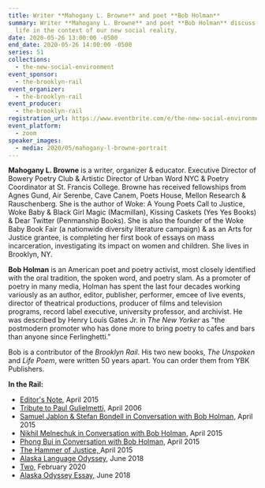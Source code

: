 ```yaml
---
title: Writer **Mahogany L. Browne** and poet **Bob Holman**
summary: Writer **Mahogany L. Browne** and poet **Bob Holman** discuss creative
  life in the context of our new social reality.
date: 2020-05-26 13:00:00 -0500
end_date: 2020-05-26 14:00:00 -0500
series: 51
collections:
  - the-new-social-environment
event_sponsor:
  - the-brooklyn-rail
event_organizer:
  - the-brooklyn-rail
event_producer:
  - the-brooklyn-rail
registration_url: https://www.eventbrite.com/e/the-new-social-environment-51-mahogany-l-browne-tickets-106432442300
event_platform:
  - zoom
speaker_images:
  - media: 2020/05/mahogany-l-browne-portrait
---
```

**Mahogany L. Browne** is a writer, organizer & educator. Executive Director of Bowery Poetry Club & Artistic Director of Urban Word NYC & Poetry Coordinator at St. Francis College. Browne has received fellowships from Agnes Gund, Air Serenbe, Cave Canem, Poets House, Mellon Research & Rauschenberg. She is the author of Woke: A Young Poets Call to Justice, Woke Baby & Black Girl Magic (Macmillan), Kissing Caskets (Yes Yes Books) & Dear Twitter (Penmanship Books). She is also the founder of the Woke Baby Book Fair (a nationwide diversity literature campaign) & as an Arts for Justice grantee, is completing her first book of essays on mass incarceration, investigating its impact on women and children. She lives in Brooklyn, NY.

**Bob Holman** is an American poet and poetry activist, most closely identified with the oral tradition, the spoken word, and poetry slam. As a promoter of poetry in many media, Holman has spent the last four decades working variously as an author, editor, publisher, performer, emcee of live events, director of theatrical productions, producer of films and television programs, record label executive, university professor, and archivist. He was described by Henry Louis Gates Jr. in *The New Yorker* as "the postmodern promoter who has done more to bring poetry to cafes and bars than anyone since Ferlinghetti."

Bob is a contributor of the *Brooklyn Rail*. His two new books, *The Unspoken* and *Life Poem*, were written 50 years apart. You can order them from YBK Publishers.

**In the Rail:**

* [Editor's Note,](https://brooklynrail.org/2015/04/editorsmessage/holman-editors-note) April 2015
* [Tribute to Paul Gulielmetti,](https://brooklynrail.org/2006/04/art/tribute-to-paul-gulielmetti) April 2006
* [Samuel Jablon & Stefan Bondell in Conversation with Bob Holman,](https://brooklynrail.org/2015/04/criticspage/samuel-jablon-stefan-bondell-with-bob-holman) April 2015
* [Nikhil Melnechuk in Conversation with Bob Holman,](https://brooklynrail.org/2015/04/criticspage/nikhil-melnechuk-with-bob-holman) April 2015
* [Phong Bui in Conversation with Bob Holman,](https://brooklynrail.org/2015/04/criticspage/phong-bui-with-bob-holman) April 2015
* [The Hammer of Justice, ](https://brooklynrail.org/2015/04/criticspage/the-hammer-of-justice)April 2015
* [Alaska Language Odyssey,](https://brooklynrail.org/2018/06/poetry/Alaska-Odyssey) June 2018
* [Two,](https://brooklynrail.org/2020/02/poetry/two-holman) February 2020
* [Alaska Odyssey Essay,](https://brooklynrail.org/2018/06/poetry/Alaska-Odyssey-Essay) June 2018

